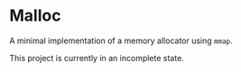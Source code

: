 # Malloc
A minimal implementation of a memory allocator using `mmap`.

This project is currently in an incomplete state.

